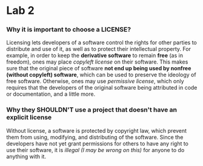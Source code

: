 # Lab 2

### Why it is important to choose a LICENSE?
Licensing lets developers of a software control the rights for other parties to distribute and use of it, as well as to protect their intellectual property. For example, in order to keep the **derivative software** to remain **free** (as in freedom), ones may place *copyleft license* on their software. This makes sure that the original piece of software **not end up being used by nonfree (without copyleft) software**, which can be used to preserve the ideology of free software. Otherwise, ones may use *permissive license*, which only requires that the developers of the original software being attributed in code or documentation, and a little more.

### Why they SHOULDN'T use a project that doesn't have an explicit license
Without license, a software is protected by copyright law, which prevent them from using, modifying, and distributing of the software. Since the developers have not yet grant permissions for others to have any right to use their software, it is *illegal (I may be wrong on this)* for anyone to do anything with it.

